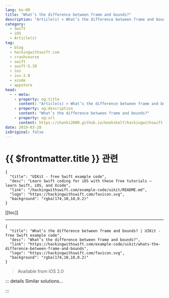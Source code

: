 ```yaml
---
lang: ko-KR
title: "What’s the difference between frame and bounds?"
description: "Article(s) > What’s the difference between frame and bounds?"
category:
  - Swift
  - iOS
  - Article(s)
tag: 
  - blog
  - hackingwithswift.com
  - crashcourse
  - swift
  - swift-5.10
  - ios
  - ios-2.0
  - xcode
  - appstore
head:
  - - meta:
    - property: og:title
      content: "Article(s) > What’s the difference between frame and bounds?"
    - property: og:description
      content: "What’s the difference between frame and bounds?"
    - property: og:url
      content: https://chanhi2000.github.io/bookshelf/hackingwithswift.com/example-code/uikit/whats-the-difference-between-frame-and-bounds.html
date: 2019-03-28
isOriginal: false
---
```


# {{ $frontmatter.title }} 관련

```component VPCard
{
  "title": "UIKit - free Swift example code",
  "desc": "Learn Swift coding for iOS with these free tutorials – learn Swift, iOS, and Xcode",
  "link": "/hackingwithswift.com/example-code/uikit/README.md",
  "logo": "https://hackingwithswift.com/favicon.svg",
  "background": "rgba(174,10,10,0.2)"
}
```

[[toc]]

---

```component VPCard
{
  "title": "What’s the difference between frame and bounds? | UIKit - free Swift example code",
  "desc": "What’s the difference between frame and bounds?",
  "link": "https://hackingwithswift.com/example-code/uikit/whats-the-difference-between-frame-and-bounds",
  "logo": "https://hackingwithswift.com/favicon.svg",
  "background": "rgba(174,10,10,0.2)"
}
```

> Available from iOS 2.0

<!-- TODO: 작성 -->

<!--
All `UIView` subclasses have two properties that at first glance seem similar: `frame` and `bounds`. Both return a `CGRect` – a rectangle containing their X and Y position, plus their width and height – but that doesn’t mean they are the *same*.

At its simplest, a view’s bounds refers to its coordinates relative to its own space (as if the rest of your view hierarchy didn’t exist), whereas its frame refers to its coordinates relative to its parent’s space.

This means a few things:

1. If you create a view at X:0, Y:0, width:100, height:100, its `frame` and `bounds` are the same.
2. If you move that view to X:100, its frame will reflect that change but its bounds will not. Remember, the bounds is relative to the view’s own space, and internally to the view nothing has changed.
3. If you transform the view, e.g. rotating it or scaling it up, the frame will change to reflect that, but the bounds still won’t – as far as the view is concerned internally, it hasn’t changed.

When you change the width or height of either `frame` or `bounds`, the other value is updated to match. Generally it’s better to modify `bounds` plus `center` and `transform`, and let UIKit calculate the `frame` for you.

-->

::: details Similar solutions…

<!--
/quick-start/swiftui/swiftui-tips-and-tricks">SwiftUI tips and tricks 
/quick-start/swiftui/all-swiftui-property-wrappers-explained-and-compared">All SwiftUI property wrappers explained and compared 
/quick-start/swiftui/how-to-give-a-view-a-custom-frame">How to give a view a custom frame 
/example-code/uikit/how-to-create-live-playgrounds-in-xcode">How to create live playgrounds in Xcode 
/example-code/games/how-to-create-a-random-terrain-tile-map-using-sktilemapnode-and-gkperlinnoisesource">How to create a random terrain tile map using SKTileMapNode and GKPerlinNoiseSource</a>
-->

:::

